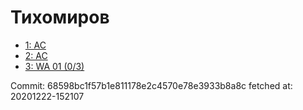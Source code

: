 # Тихомиров
- [1: AC](1.md)
- [2: AC](2.md)
- [3: WA 01 (0/3)](3.md)

Commit: 68598bc1f57b1e811178e2c4570e78e3933b8a8c
 fetched at: 20201222-152107
